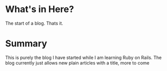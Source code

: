 # What's in Here?
The start of a blog. Thats it. 

# Summary
This is purely the blog I have started while I am learning Ruby on Rails. The blog currently just allows new plain articles with a title, more to come
